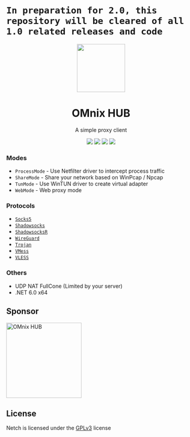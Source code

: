# `In preparation for 2.0, this repository will be cleared of all 1.0 related releases and code`
<p align="center"><img src="https://media.discordapp.net/attachments/1034677522383765578/1035262655058935858/Asset_5.png" width="128" /></p>

<div align="center">

# OMnix HUB
A simple proxy client

[![](https://img.shields.io/badge/telegram-group-green?style=flat-square)](https://t.me/netch_group)
[![](https://img.shields.io/badge/telegram-channel-blue?style=flat-square)](https://t.me/netch_channel)
[![](https://img.shields.io/github/downloads/netchx/netch/total.svg?style=flat-square)](https://github.com/Danushka-Madushan/Netch-LK/releases)
[![](https://img.shields.io/github/v/release/Danushka-Madushan/Netch-LK?style=flat-square)](https://github.com/Danushka-Madushan/Netch-LKh/releases)
</div>

### Modes
- `ProcessMode` - Use Netfilter driver to intercept process traffic
- `ShareMode` - Share your network based on WinPcap / Npcap
- `TunMode` - Use WinTUN driver to create virtual adapter
- `WebMode` - Web proxy mode

### Protocols
- [`Socks5`](https://www.wikiwand.com/en/SOCKS)
- [`Shadowsocks`](https://shadowsocks.org)
- [`ShadowsocksR`](https://github.com/shadowsocksrr/shadowsocksr-libev)
- [`WireGuard`](https://www.wireguard.com)
- [`Trojan`](https://trojan-gfw.github.io/trojan)
- [`VMess`](https://www.v2fly.org)
- [`VLESS`](https://xtls.github.io)

### Others
- UDP NAT FullCone (Limited by your server)
- .NET 6.0 x64

## Sponsor
<a href="https://discord.gg/4RF5ZJa2bF"><img src="https://media.discordapp.net/attachments/1034677522383765578/1035263157159067708/C3.jpg" alt="OMnix HUB" width="200"/></a>

## License
Netch is licensed under the [GPLv3](https://raw.githubusercontent.com/netchx/netch/main/LICENSE) license
